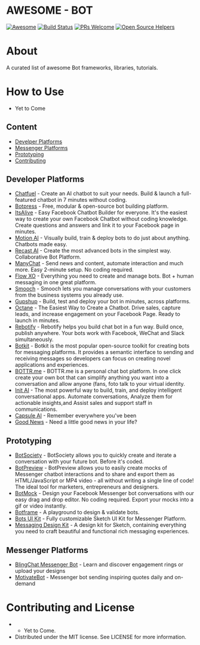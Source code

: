 # AWESOME - BOT

[![Awesome](https://cdn.rawgit.com/sindresorhus/awesome/d7305f38d29fed78fa85652e3a63e154dd8e8829/media/badge.svg)](https://github.com/sindresorhus/awesome)
[![Build Status](https://api.travis-ci.org/vsouza/awesome-ios.svg?branch=master)](https://travis-ci.org/vsouza/awesome-ios)
[![PRs Welcome](https://img.shields.io/badge/PRs-welcome-brightgreen.svg)](http://makeapullrequest.com)
[![Open Source Helpers](https://www.codetriage.com/arasu01/awesome-bot/badges/users.svg)](https://www.codetriage.com/arasu01/awesome-bot)

# About
A curated list of awesome Bot frameworks, libraries, tutorials.

# How to Use
- Yet to Come

## Content
- [Develper Platforms](#libraries-and-frameworks)
- [Messenger Platforms](#messenger-platforms)
- [Prototyping](#prototyping)
- [Contributing](#contributing-and-license)

## Developer Platforms
* [Chatfuel](http://chatfuel.com/) - Create an AI chatbot to suit your needs. Build & launch a full-featured chatbot in 7 minutes without coding.
* [Botpress](http://botpress.io/) - Free, modular & open-source bot building platform.
* [ItsAlive](http://itsalive.io/) - Easy Facebook Chatbot Builder for everyone. It's the easiest way to create your own Facebook Chatbot without coding knowledge. Create questions and answers and link it to your Facebook page in minutes.
* [Motion AI](http://www.motion.ai/) - Visually build, train & deploy bots to do just about anything. Chatbots made easy.
* [Recast AI](http://recast.ai/) - Create the most advanced bots in the simplest way. Collaborative Bot Platform.
* [ManyChat](http://manychat.com/) - Send news and content, automate interaction and much more. Easy 2-minute setup. No coding required.
* [Flow XO](http://flowxo.com/) - Everything you need to create and manage bots. Bot + human messaging in one great platform.
* [Smooch](http://smooch.io/) - Smooch lets you manage conversations with your customers from the business systems you already use.
* [Gupshup](http://www.gupshup.io/developer/home) - Build, test and deploy your bot in minutes, across platforms.
* [Octane](http://octaneai.com/) - The Easiest Way to Create a Chatbot. Drive sales, capture leads, and increase engagement on your Facebook Page. Ready to launch in minutes.
* [Rebotify](http://www.rebotify.com/) - Rebotify helps you build chat bot in a fun way. Build once, publish anywhere. Your bots work with Facebook, WeChat and Slack simultaneously.
* [Botkit](http://howdy.ai/botkit) - Botkit is the most popular open-source toolkit for creating bots for messaging platforms. It provides a semantic interface to sending and receiving messages so developers can focus on creating novel applications and experiences.
* [BOTTR.me](http://bottr.me/) - BOTTR.me is a personal chat bot platform. In one click create your own bot that can simplify anything you want into a conversation and allow anyone (fans, foto talk to your virtual identity.
* [Init AI](http://www.init.ai/) - The most powerful way to build, train, and deploy intelligent conversational apps. Automate conversations, Analyze them for actionable insights,and Assist sales and support staff in communications.
* [Capsule AI](https://capsule.ai/) - Remember everywhere you've been
* [Good News](http://goodnewsbot.herokuapp.com) - Need a little good news in your life?

## Prototyping
* [BotSociety](http://botsociety.io/) - BotSociety allows you to quickly create and iterate a conversation with your future bot. Before it's coded.
* [BotPreview](http://botpreview.com/) - BotPreview allows you to easily create mocks of Messenger chatbot interactions and to share and export them as HTML/JavaScript or MP4 video - all without writing a single line of code! The ideal tool for marketers, entrepreneurs and designers.
* [BotMock](http://botmock.com/) - Design your Facebook Messenger bot conversations with our easy drag and drop editor. No coding required. Export your mocks into a gif or video instantly.
* [Botframe](http://botframe.com/) - A playground to design & validate bots.
* [Bots UI Kit](http://bots.mockuuups.com/) - Fully customizable Sketch UI Kit for Messenger Platform.
* [Messaging Design Kit](http://layer.com/messaging-design-kit) - A design kit for Sketch, containing everything you need to craft beautiful and functional rich messaging experiences.

## Messenger Platforms
* [BlingChat Messenger Bot](https://www.messenger.com/t/blingbot/) - Learn and discover engagement rings or upload your designs
* [MotivateBot](https://www.messenger.com/t/MotivateBot/) - Messenger bot sending inspiring quotes daily and on-demand


# Contributing and License
 * - Yet to Come.
 * Distributed under the MIT license. See LICENSE for more information.

